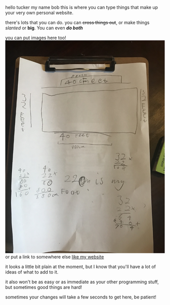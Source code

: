
hello tucker
my name bob
this is where you can type things that make up your very own personal website.

there's lots that you can do.
you can ~~cross things out~~, or make things *slanted* or **big**. You can even ***do both***

you can put images here too! ![some random maths work](/images/maths.jpeg) or put a link to somewhere else [like my website](https://gabrieldwyer.com)

it looks a little bit plain at the moment, but I know that you'll have a lot of ideas of what to add to it.

it also won't be as easy or as immediate as your other programming stuff, but sometimes good things are hard!

sometimes your changes will take a few seconds to get here, be patient!
